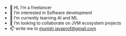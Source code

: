 - 👋 Hi, I’m a freelancer
- 👀 I’m interested in Software development
- 🌱 I’m currently learning AI and ML
- 💞️ I’m looking to collaborate on JVM ecosystem projects
- 📫 write me to munish.javaprof@gmail.com
